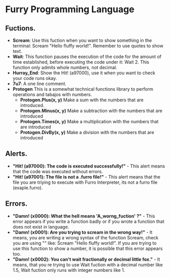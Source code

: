 # Furry Programming Language

## Fuctions.
- **Scream**: Use this fuction when you want to show something in the terminal: Scream "Hello fluffy world!". Remember to use quotes to show text.
- **Wait**: This function pauses the execution of the code for the amount of time established, before executing the code under it: Wait 2. This function only admits whole numbers, not decimal.
- **Hurray_End**: Show the Hit! (a97000), use it when you want to check your code runs okay.
- **7u7**: A one line comment.
- **Protogen** This is a somewhat technical functions library to perform operations and tabajos with numbers.
    - **Protogen.Plus(x, y)** Make a sum with the numbers that are introduced. 
    - **Protogen.Minus(x, y)** Make a subtraction with the numbers that are introduced 
    - **Protogen.Times(x, y)** Make a multiplication with the numbers that are introduced
    - **Protogen.DivBy(x, y)** Make a division with the numbers that are introduced

## Alerts.
- **"Hit! (a97000): The code is executed successfully!"** - This alert means that the code was executed without errors.
- **"Hit! (a97001): The file is not a .furro file!"** - This alert means that the file you are triying to execute with Furro Interpreter, its not a furro file (exaple.furro).

## Errors.
- **"Damn! (x0000): What the hell means 'A_worng_fuction' ?"** - This error appears if you write a function badly or if you wrote a function that does not exist in language. 
- **"Damn! (x0001): Are you trying to scream in the wrong way!"** - It means, you are writing a wrong syntax of the function Scream, check you are using "" like: Scream "Hello fluffy world!". If you are trying to use this function to show a number, it is possible that this error appears too.
- **"Damn! (x0002): You can't wait fractionally or decimal little fox."** - It means, that you re trying to use Wait fuction with a decimal number like 1.5, Wait fuction only runs with integer numbers like 1.
